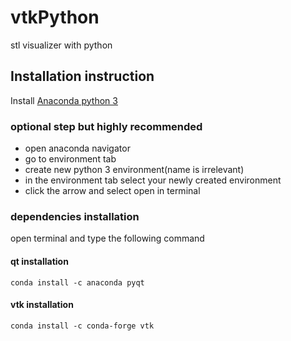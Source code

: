 # vtkPython
stl visualizer with python
## Installation instruction

Install [Anaconda python 3](https://www.anaconda.com/download/)

### optional step but highly recommended
* open anaconda navigator
* go to environment tab
* create new python 3 environment(name is irrelevant)
* in the environment tab select your newly created environment
* click the arrow and select open in terminal

### dependencies installation
open terminal and type the following command

#### qt installation
```
conda install -c anaconda pyqt
```
#### vtk installation 
```
conda install -c conda-forge vtk
```






